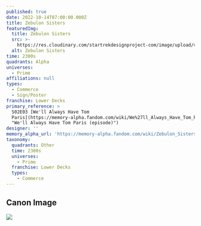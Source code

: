 ```yaml
---
published: true
date: 2022-10-14T07:00:00.000Z
title: Zebulon Sisters
featuredImg:
  title: Zebulon Sisters
  src: >-
    https://res.cloudinary.com/startrekdesignproject-com/image/upload/v1665985840/Zebulan-Sisters.png
  alt: Zebulon Sisters
time: 2300s
quadrants: Alpha
universes:
  - Prime
affiliations: null
types:
  - Commerce
  - Sign/Poster
franchise: Lower Decks
primary_reference: >
  S02E03 [We'll Always Have Tom
  Paris](https://memory-alpha.fandom.com/wiki/We%27ll_Always_Have_Tom_Paris_\(episode\)
  "We'll Always Have Tom Paris (episode)")
designer: ''
memory_alpha_url: 'https://memory-alpha.fandom.com/wiki/Zebulon_Sisters?so=search'
taxonomy:
  quadrants: Other
  time: 2300s
  universes:
    - Prime
  franchise: Lower Decks
  types:
    - Commerce
---
```


## Canon Image

![](https://res.cloudinary.com/startrekdesignproject-com/image/upload/v1665985839/Zebulan-Sisters_LDS-2x3.jpg)

